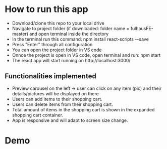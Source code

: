 # How to run this app

- Download/clone this repo to your local drive
- Navigate to project folder (if downloaded: folder name = fulhausFE-master) and open terminal inside the directory
- In the terminal run this command: npm install react-scripts --save
- Press "Enter" through all configuration
- You can open the project folder in VS code
- Onnce the project is open in VS code, open terminal and run: npm start
- The react app will start running on http://localhost:3000/


## Functionalities implemented
- Preview carousel on the left -> user can click on any item (pic) and their details/pictures will be displayed on there
- Users can add items to their shopping cart.
- Users can delete items from their shopping cart.
- Total amount of items in the shopping cart is shown in the expanded shopping cart container. 
- App is responsive and will adapt to screen size change. 

# Demo


